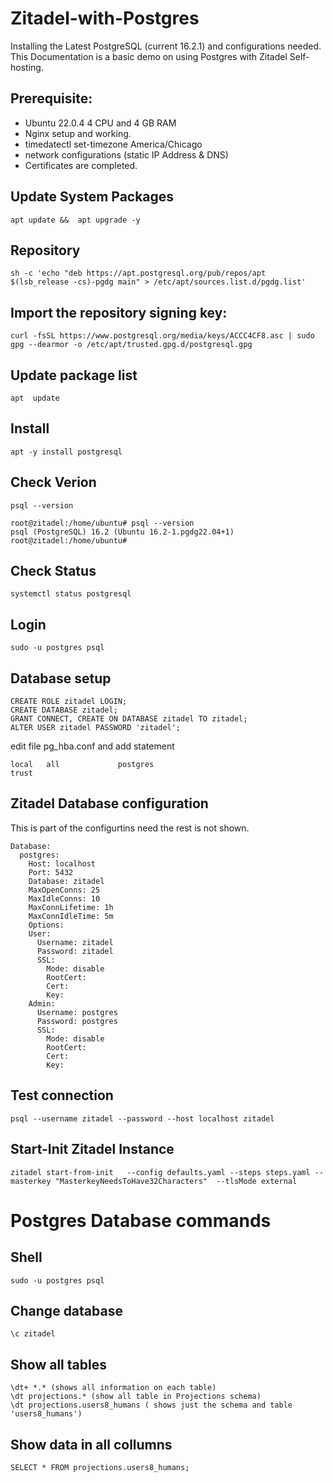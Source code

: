 # Zitadel-with-Postgres

Installing the Latest PostgreSQL (current 16.2.1) and configurations needed. This Documentation  is a basic demo on  using Postgres with Zitadel Self-hosting.

## Prerequisite:

 * Ubuntu 22.0.4   4 CPU and 4 GB RAM 
 * Nginx setup and working. 
 * timedatectl set-timezone America/Chicago 
 * network configurations (static IP Address & DNS)
 * Certificates are completed.

## Update System Packages

```
apt update &&  apt upgrade -y
```

## Repository  

```
sh -c 'echo "deb https://apt.postgresql.org/pub/repos/apt $(lsb_release -cs)-pgdg main" > /etc/apt/sources.list.d/pgdg.list'
```

## Import the repository signing key:

```
curl -fsSL https://www.postgresql.org/media/keys/ACCC4CF8.asc | sudo gpg --dearmor -o /etc/apt/trusted.gpg.d/postgresql.gpg
```

## Update package list

```
apt  update
```

## Install

```
apt -y install postgresql
```
## Check Verion

```
psql --version
```
```
root@zitadel:/home/ubuntu# psql --version
psql (PostgreSQL) 16.2 (Ubuntu 16.2-1.pgdg22.04+1)
root@zitadel:/home/ubuntu#
```

## Check Status 

```
systemctl status postgresql
```

## Login

```
sudo -u postgres psql
```

## Database setup 

```
CREATE ROLE zitadel LOGIN;
CREATE DATABASE zitadel;
GRANT CONNECT, CREATE ON DATABASE zitadel TO zitadel;
ALTER USER zitadel PASSWORD 'zitadel';
```

edit file pg_hba.conf and add statement

```
local   all             postgres                                   trust
```
## Zitadel Database configuration

This is part of the configurtins need the rest is not shown.

```
Database:
  postgres:
    Host: localhost
    Port: 5432
    Database: zitadel
    MaxOpenConns: 25
    MaxIdleConns: 10
    MaxConnLifetime: 1h
    MaxConnIdleTime: 5m
    Options:
    User:
      Username: zitadel
      Password: zitadel
      SSL:
        Mode: disable
        RootCert:
        Cert:
        Key:
    Admin:
      Username: postgres
      Password: postgres
      SSL:
        Mode: disable
        RootCert:
        Cert:
        Key:
```
## Test connection

```
psql --username zitadel --password --host localhost zitadel
```

## Start-Init Zitadel Instance

```
zitadel start-from-init   --config defaults.yaml --steps steps.yaml --masterkey "MasterkeyNeedsToHave32Characters"  --tlsMode external
```

#  Postgres Database commands

## Shell
```
sudo -u postgres psql
```

## Change database

```
\c zitadel
```
## Show all tables 
```
\dt+ *.* (shows all information on each table)
\dt projections.* (show all table in Projections schema)
\dt projections.users8_humans ( shows just the schema and table 'users8_humans')
```
## Show data in all collumns
```
SELECT * FROM projections.users8_humans;
```




